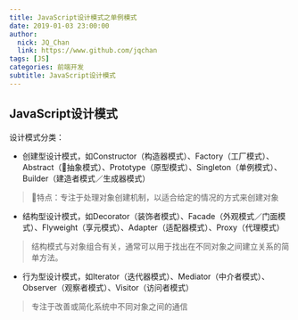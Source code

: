 ```yaml
---
title: JavaScript设计模式之单例模式
date: 2019-01-03 23:00:00
author: 
  nick: JQ_Chan
  link: https://www.github.com/jqchan
tags: [JS]
categories: 前端开发
subtitle: JavaScript设计模式
---
```


## JavaScript设计模式
设计模式分类：
* 创建型设计模式，如Constructor（构造器模式）、Factory（工厂模式）、Abstract（抽象模式）、Prototype（原型模式）、Singleton（单例模式）、Builder（建造者模式／生成器模式）
>特点：专注于处理对象创建机制，以适合给定的情况的方式来创建对象
* 结构型设计模式，如Decorator（装饰者模式）、Facade（外观模式／门面模式）、Flyweight（享元模式）、Adapter（适配器模式）、Proxy（代理模式）
>结构模式与对象组合有关，通常可以用于找出在不同对象之间建立关系的简单方法。
* 行为型设计模式，如Iterator（迭代器模式）、Mediator（中介者模式）、Observer（观察者模式）、Visitor（访问者模式）
>专注于改善或简化系统中不同对象之间的通信
